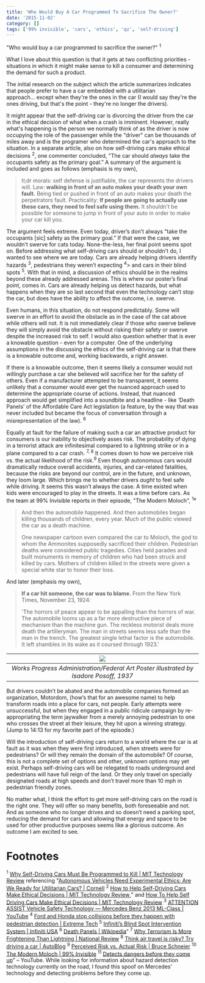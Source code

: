```yaml
---
title: 'Who Would Buy A Car Programmed To Sacrifice The Owner?'
date: '2015-11-02'
category: []
tags: ['99% invisible', 'cars', 'ethics', 'qz', 'self-driving']
---
```


"Who would buy a car programmed to sacrifice the owner?" <sup>1</sup>

What I love about this question is that it gets at two conflicting priorities - situations in which it might make sense to kill a consumer and determining the demand for such a product.

The initial research on the subject which the article summarizes indicates that people prefer to have a car embedded with a utilitarian approach... except when they're the ones in the car (I would say they're the ones driving, but that's the point - they're no longer the drivers).

It might appear that the self-driving car is divorcing the driver from the car in the ethical decision of what when a crash is imminent. However, really what's happening is the person we normally think of as the driver is now occupying the role of the passenger while the "driver" can be thousands of miles away and is the programer who determined the car's approach to the situation. In a separate article, also on how self-driving cars make ethical decisions <sup>2</sup>, one commenter concluded, "The car should _always_ take the occupants safety as the primary goal.” A summary of the argument is included and goes as follows (emphasis is my own),

> tl;dr morals: self defense is justifiable, the car represents the drivers will. Law: **walking in front of an auto makes your death your own fault.** Being tied or pushed in front of an auto makes your death the perpetrators fault. Practicality: **If people are going to actually use these cars, they need to feel safe using them.** It shouldn't be possible for someone to jump in front of your auto in order to make your car kill you.

The argument feels extreme. Even today, driver’s don’t always "take the occupants [sic] safety as the primary goal.” If that were the case, we wouldn’t swerve for cats today. None-the-less, her final point seems spot on. Before addressing what self-driving cars should or shouldn't do, I wanted to see where we are today. Cars are already helping drivers identify hazards <sup>3</sup>, pedestrians they weren’t expecting <sup>4</sup>> and cars in their blind spots <sup>5</sup>. With that in mind, a discussion of ethics should be in the realms beyond these already addressed arenas. This is where our poster’s final point, comes in. Cars are already helping us detect hazards, but what happens when they are so last second that even the technology can’t stop the car, but does have the ability to affect the outcome, i.e. swerve.

Even humans, in this situation, do not respond predictably. Some will swerve in an effort to avoid the obstacle as in the case of the cat above while others will not. It is not immediately clear if those who swerve believe they will simply avoid the obstacle without risking their safety or swerve despite the increased risk to self. I would also question whether that is ever a knowable question - even for a computer. One of the underlying assumptions in the discussing the ethics of the self-driving car is that there is a knowable outcome and, working backwards, a right answer.

If there is a knowable outcome, then it seems likely a consumer would not willingly purchase a car she believed will sacrifice her for the safety of others. Even if a manufacturer attempted to be transparent, it seems unlikely that a consumer would ever get the nuanced approach used to determine the appropriate course of actions. Instead, that nuanced approach would get simplified into a soundbite and a headline - like ‘Death Panels’ of the Affordable Care Act legislation (a feature, by the way that was never included but became the focus of conversation through a misrepresentation of the law). <sup>6</sup>

Equally at fault for the failure of making such a car an attractive product for consumers is our inability to objectively asses risk. The probability of dying in a terrorist attack are infinitesimal compared to a lightning strike or in a plane compared to a car crash. <sup>7, 8</sup> It comes down to how we perceive risk vs. the actual likelihood of the risk.<sup>9</sup> Even though autonomous cars would dramatically reduce overall accidents, injuries, and car-related fatalities, because the risks are beyond our control, are in the future, and unknown, they loom large. Which brings me to whether drivers _aught_ to feel safe while driving. It seems this wasn’t always the case. A time existed when kids were encouraged to play in the streets. It was a time before cars. As the team at 99% Invisible reports in their episode, "The Modern Moloch", <sup>1</sup>⁰

> And then the automobile happened. And then automobiles began killing thousands of children, every year. Much of the public viewed the car as a death machine.
>
> One newspaper cartoon even compared the car to Moloch, the god to whom the Ammonites supposedly sacrificed their children. Pedestrian deaths were considered public tragedies. Cities held parades and built monuments in memory of children who had been struck and killed by cars. Mothers of children killed in the streets were given a special white star to honor their loss.

And later (emphasis my own),

> **If a car hit someone, the car was to blame.** From the New York Times, November 23, 1924:
>
> 'The horrors of peace appear to be appalling than the horrors of war. The automobile looms up as a far more destructive piece of mechanism than the machine gun. The reckless motorist deals more death the artilleryman. The man in streets seems less safe than the man in the trench. The greatest single lethal factor is the automobile. It left shambles in its wake as it coursed through 1923.'

|                           ![](./jaywalkingwatchyourstep.jpg)                           |
| :------------------------------------------------------------------------------------: |
| _Works Progress Administration/Federal Art Poster illustrated by Isadore Posoff, 1937_ |

But drivers couldn’t be abated and the automobile companies formed an organization, Motordom, (how’s that for an awesome name) to help transform roads into a place for cars, not people. Early attempts were unsuccessful, but when they engaged in a public ridicule campaign by re-appropriating the term jaywalker from a merely annoying pedestrian to one who crosses the street at their leisure, they hit upon a winning strategy. (Jump to 14:13 for my favorite part of the episode.)

Will the introduction of self-driving cars return to a world where the car is at fault as it was when they were first introduced, when streets were for pedestrians? Or will they remain the domain of the automobile? Of course, this is not a complete set of options and other, unknown options may yet exist. Perhaps self-driving cars will be relegated to roads underground and pedestrians will have full reign of the land. Or they only travel on specially designated roads at high speeds and don’t travel more than 10 mph in pedestrian friendly zones.

No matter what, I think the effort to get more self-driving cars on the road is the right one. They will offer so many benefits, both foreseeable and not. And as someone who no longer drives and so doesn’t need a parking spot, reducing the demand for cars and allowing that energy and space to be used for other productive purposes seems like a glorious outcome. An outcome I am excited to see.

# Footnotes

<sup>1</sup> [Why Self-Driving Cars Must Be Programmed to Kill | MIT Technology Review](http://www.technologyreview.com/view/542626/why-self-driving-cars-must-be-programmed-to-kill/) referencing "[Autonomous Vehicles Need Experimental Ethics: Are We Ready for Utilitarian Cars? | Cornell](http://arxiv.org/abs/1510.03346)
<sup>2</sup> [How to Help Self-Driving Cars Make Ethical Decisions | MIT Technology Review ](http://www.technologyreview.com/news/539731/how-to-help-self-driving-cars-make-ethical-decisions/)” and  [How To Help Self Driving Cars Make Ethical Decisions | MIT Technology Review](http://www.technologyreview.com/news/539731/how-to-help-self-driving-cars-make-ethical-decisions/)
<sup>3</sup> [ATTENTION ASSIST Vehicle Safety Technology — Mercedes Benz 2013 ML-Class | YouTube](https://youtu.be/A66zgJ4Oj8o)
<sup>4</sup> [Ford and Honda stop collisions before they happen with pedestrian detection | Extreme Tech](http://www.extremetech.com/extreme/192863-ford-and-honda-stop-collisions-before-they-happen-with-pedestrian-detection)
<sup>5</sup> [Infiniti’s Blind Spot Intervention System | Infiniti USA](http://www.infinitiusa.com/now/technology/blind-spot-intervention-system.html)
<sup>6</sup> [Death Panels | Wikipedia](https://en.wikipedia.org/wiki/Death_panel)”
<sup>7</sup> [Why Terrorism Is More Frightening Than Lightning | National Review](http://www.nationalreview.com/article/398786/why-terrorism-more-frightening-lightning-charles-c-w-cooke)
<sup>8</sup> [Think air travel is risky? Try driving a car | AutoBlog](http://www.autoblog.com/2014/08/07/air-travel-safer-driving-cars-risky-feature/)
<sup>9</sup> [Perceived Risk vs. Actual Risk | Bruce Schneier](https://www.schneier.com/blog/archives/2006/11/perceived_risk_2.html)
<sup>10</sup>  [The Modern Moloch | 99% Invisible](http://99percentinvisible.org/episode/episode-76-the-modern-moloch/)
<sup>11</sup>  [Detects dangers before they come up](https://youtu.be/FWa-oSWGJR4)” – YouTube. While looking for information about hazard detection technology currently on the road, I found this spoof on Mercedes’ technology and detecting problems before they come up.
